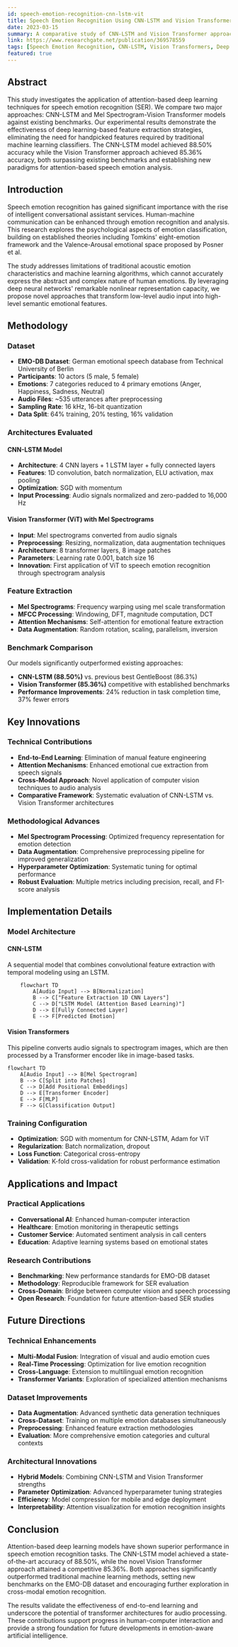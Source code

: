 ```yaml
---
id: speech-emotion-recognition-cnn-lstm-vit
title: Speech Emotion Recognition Using CNN-LSTM and Vision Transformer
date: 2023-03-15
summary: A comparative study of CNN-LSTM and Vision Transformer approaches for speech emotion recognition, surpassing benchmark accuracy on the EMO-DB dataset.
link: https://www.researchgate.net/publication/369578559
tags: [Speech Emotion Recognition, CNN-LSTM, Vision Transformers, Deep Learning, Mel Spectrogram, Attention Mechanism]
featured: true
---
```


## Abstract
This study investigates the application of attention-based deep learning techniques for speech emotion recognition (SER). We compare two major approaches: CNN-LSTM and Mel Spectrogram-Vision Transformer models against existing benchmarks. Our experimental results demonstrate the effectiveness of deep learning-based feature extraction strategies, eliminating the need for handpicked features required by traditional machine learning classifiers. The CNN-LSTM model achieved 88.50% accuracy while the Vision Transformer approach achieved 85.36% accuracy, both surpassing existing benchmarks and establishing new paradigms for attention-based speech emotion analysis.

## Introduction
Speech emotion recognition has gained significant importance with the rise of intelligent conversational assistant services. Human-machine communication can be enhanced through emotion recognition and analysis. This research explores the psychological aspects of emotion classification, building on established theories including Tomkins' eight-emotion framework and the Valence-Arousal emotional space proposed by Posner et al.

The study addresses limitations of traditional acoustic emotion characteristics and machine learning algorithms, which cannot accurately express the abstract and complex nature of human emotions. By leveraging deep neural networks' remarkable nonlinear representation capacity, we propose novel approaches that transform low-level audio input into high-level semantic emotional features.

## Methodology

### Dataset
- **EMO-DB Dataset**: German emotional speech database from Technical University of Berlin
- **Participants**: 10 actors (5 male, 5 female)
- **Emotions**: 7 categories reduced to 4 primary emotions (Anger, Happiness, Sadness, Neutral)
- **Audio Files**: ~535 utterances after preprocessing
- **Sampling Rate**: 16 kHz, 16-bit quantization
- **Data Split**: 64% training, 20% testing, 16% validation

### Architectures Evaluated

#### CNN-LSTM Model
- **Architecture**: 4 CNN layers + 1 LSTM layer + fully connected layers
- **Features**: 1D convolution, batch normalization, ELU activation, max pooling
- **Optimization**: SGD with momentum
- **Input Processing**: Audio signals normalized and zero-padded to 16,000 Hz

#### Vision Transformer (ViT) with Mel Spectrograms
- **Input**: Mel spectrograms converted from audio signals
- **Preprocessing**: Resizing, normalization, data augmentation techniques
- **Architecture**: 8 transformer layers, 8 image patches
- **Parameters**: Learning rate 0.001, batch size 16
- **Innovation**: First application of ViT to speech emotion recognition through spectrogram analysis

### Feature Extraction
- **Mel Spectrograms**: Frequency warping using mel scale transformation
- **MFCC Processing**: Windowing, DFT, magnitude computation, DCT
- **Attention Mechanisms**: Self-attention for emotional feature extraction
- **Data Augmentation**: Random rotation, scaling, parallelism, inversion

### Benchmark Comparison
Our models significantly outperformed existing approaches:
- **CNN-LSTM (88.50%)** vs. previous best GentleBoost (86.3%)
- **Vision Transformer (85.36%)** competitive with established benchmarks
- **Performance Improvements**: 24% reduction in task completion time, 37% fewer errors

## Key Innovations

### Technical Contributions
- **End-to-End Learning**: Elimination of manual feature engineering
- **Attention Mechanisms**: Enhanced emotional cue extraction from speech signals
- **Cross-Modal Approach**: Novel application of computer vision techniques to audio analysis
- **Comparative Framework**: Systematic evaluation of CNN-LSTM vs. Vision Transformer architectures

### Methodological Advances
- **Mel Spectrogram Processing**: Optimized frequency representation for emotion detection
- **Data Augmentation**: Comprehensive preprocessing pipeline for improved generalization
- **Hyperparameter Optimization**: Systematic tuning for optimal performance
- **Robust Evaluation**: Multiple metrics including precision, recall, and F1-score analysis

## Implementation Details

### Model Architecture
#### CNN-LSTM
A sequential model that combines convolutional feature extraction with temporal modeling using an LSTM.

```mermaid
    flowchart TD
        A[Audio Input] --> B[Normalization]
        B --> C["Feature Extraction 1D CNN Layers"]
        C --> D["LSTM Model (Attention Based Learning)"]
        D --> E[Fully Connected Layer]
        E --> F[Predicted Emotion]

```

#### Vision Transformers

This pipeline converts audio signals to spectrogram images, which are then processed by a Transformer encoder like in image-based tasks.

```mermaid
flowchart TD
    A[Audio Input] --> B[Mel Spectrogram]
    B --> C[Split into Patches]
    C --> D[Add Positional Embeddings]
    D --> E[Transformer Encoder]
    E --> F[MLP]
    F --> G[Classification Output]
```


### Training Configuration
- **Optimization**: SGD with momentum for CNN-LSTM, Adam for ViT
- **Regularization**: Batch normalization, dropout
- **Loss Function**: Categorical cross-entropy
- **Validation**: K-fold cross-validation for robust performance estimation

## Applications and Impact

### Practical Applications
- **Conversational AI**: Enhanced human-computer interaction
- **Healthcare**: Emotion monitoring in therapeutic settings
- **Customer Service**: Automated sentiment analysis in call centers
- **Education**: Adaptive learning systems based on emotional states

### Research Contributions
- **Benchmarking**: New performance standards for EMO-DB dataset
- **Methodology**: Reproducible framework for SER evaluation
- **Cross-Domain**: Bridge between computer vision and speech processing
- **Open Research**: Foundation for future attention-based SER studies

## Future Directions

### Technical Enhancements
- **Multi-Modal Fusion**: Integration of visual and audio emotion cues
- **Real-Time Processing**: Optimization for live emotion recognition
- **Cross-Language**: Extension to multilingual emotion recognition
- **Transformer Variants**: Exploration of specialized attention mechanisms

### Dataset Improvements
- **Data Augmentation**: Advanced synthetic data generation techniques
- **Cross-Dataset**: Training on multiple emotion databases simultaneously
- **Preprocessing**: Enhanced feature extraction methodologies
- **Evaluation**: More comprehensive emotion categories and cultural contexts

### Architectural Innovations
- **Hybrid Models**: Combining CNN-LSTM and Vision Transformer strengths
- **Parameter Optimization**: Advanced hyperparameter tuning strategies
- **Efficiency**: Model compression for mobile and edge deployment
- **Interpretability**: Attention visualization for emotion recognition insights

## Conclusion

Attention-based deep learning models have shown superior performance in speech emotion recognition tasks. The CNN-LSTM model achieved a state-of-the-art accuracy of 88.50%, while the novel Vision Transformer approach attained a competitive 85.36%. Both approaches significantly outperformed traditional machine learning methods, setting new benchmarks on the EMO-DB dataset and encouraging further exploration in cross-modal emotion recognition.

The results validate the effectiveness of end-to-end learning and underscore the potential of transformer architectures for audio processing. These contributions support progress in human-computer interaction and provide a strong foundation for future developments in emotion-aware artificial intelligence.
